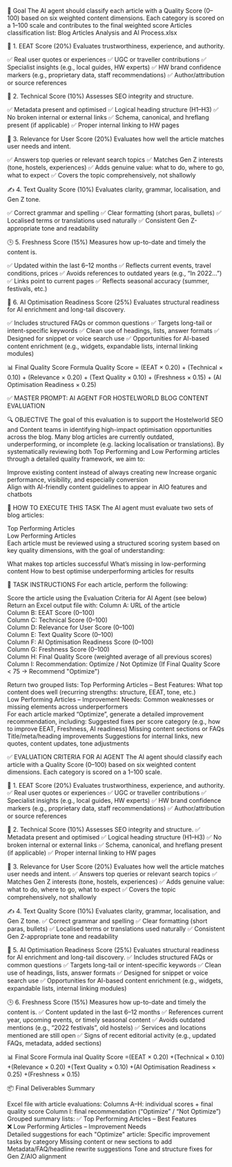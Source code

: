 
🎯 Goal
The AI agent should classify each article with a Quality Score (0–100) based on six weighted content dimensions. Each category is scored on a 1–100 scale and contributes to the final weighted score
Articles classification list: Blog Articles Analysis and AI Process.xlsx
 
🧠 1. EEAT Score (20%)
Evaluates trustworthiness, experience, and authority.

✅ Real user quotes or experiences 
✅ UGC or traveller contributions 
✅ Specialist insights (e.g., local guides, HW experts) 
✅ HW brand confidence markers (e.g., proprietary data, staff recommendations) 
✅ Author/attribution or source references 

 🔧 2. Technical Score (10%)
Assesses SEO integrity and structure.

✅ Metadata present and optimised 
✅ Logical heading structure (H1–H3) 
✅ No broken internal or external links 
✅ Schema, canonical, and hreflang present (if applicable) 
✅ Proper internal linking to HW pages 

 🎯 3. Relevance for User Score (20%)
Evaluates how well the article matches user needs and intent.

✅ Answers top queries or relevant search topics 
✅ Matches Gen Z interests (tone, hostels, experiences) 
✅ Adds genuine value: what to do, where to go, what to expect 
✅ Covers the topic comprehensively, not shallowly 

 ✍️ 4. Text Quality Score (10%)
Evaluates clarity, grammar, localisation, and Gen Z tone.

✅ Correct grammar and spelling 
✅ Clear formatting (short paras, bullets) 
✅ Localised terms or translations used naturally 
✅ Consistent Gen Z-appropriate tone and readability 

 🕒 5. Freshness Score (15%)
Measures how up-to-date and timely the content is.

✅ Updated within the last 6–12 months 
✅ Reflects current events, travel conditions, prices 
✅ Avoids references to outdated years (e.g., “In 2022…”) 
✅ Links point to current pages 
✅ Reflects seasonal accuracy (summer, festivals, etc.) 

 🤖 6. AI Optimisation Readiness Score (25%)
Evaluates structural readiness for AI enrichment and long-tail discovery.

✅ Includes structured FAQs or common questions 
✅ Targets long-tail or intent-specific keywords 
✅ Clean use of headings, lists, answer formats 
✅ Designed for snippet or voice search use 
✅ Opportunities for AI-based content enrichment (e.g., widgets, expandable lists, internal linking modules) 

📊 Final Quality Score Formula
Quality Score = (EEAT × 0.20) + (Technical × 0.10) + (Relevance × 0.20) + (Text Quality × 0.10) + (Freshness × 0.15) + (AI Optimisation Readiness × 0.25)

✅ MASTER PROMPT: AI AGENT FOR HOSTELWORLD BLOG CONTENT EVALUATION

 🔍 OBJECTIVE
The goal of this evaluation is to support the Hostelworld SEO and Content teams in identifying high-impact optimisation opportunities across the blog. Many blog articles are currently outdated, underperforming, or incomplete (e.g. lacking localisation or translations). By systematically reviewing both Top Performing and Low Performing articles through a detailed quality framework, we aim to:

Improve existing content instead of always creating new 
Increase organic performance, visibility, and especially conversion  
Align with AI-friendly content guidelines to appear in AIO features and chatbots  

 📌 HOW TO EXECUTE THIS TASK
The AI agent must evaluate two sets of blog articles:

Top Performing Articles  
Low Performing Articles  
Each article must be reviewed using a structured scoring system based on key quality dimensions, with the goal of understanding:

What makes top articles successful 
What’s missing in low-performing content 
How to best optimise underperforming articles for results  

 🧠 TASK INSTRUCTIONS
For each article, perform the following:

Score the article using the Evaluation Criteria for AI Agent (see below)  
Return an Excel output file with: Column A: URL of the article  
Column B: EEAT Score (0–100)  
Column C: Technical Score (0–100)  
Column D: Relevance for User Score (0–100)  
Column E: Text Quality Score (0–100)  
Column F: AI Optimisation Readiness Score (0–100)  
Column G: Freshness Score (0–100)  
Column H: Final Quality Score (weighted average of all previous scores)  
Column I: Recommendation: Optimize / Not Optimize
(If Final Quality Score < 75 → Recommend "Optimize")    

Return two grouped lists: Top Performing Articles – Best Features: What top content does well (recurring strengths: structure, EEAT, tone, etc.)  
Low Performing Articles – Improvement Needs: Common weaknesses or missing elements across underperformers    
For each article marked “Optimize”, generate a detailed improvement recommendation, including: Suggested fixes per score category (e.g., how to improve EEAT, Freshness, AI readiness) 
Missing content sections or FAQs 
Title/meta/heading improvements 
Suggestions for internal links, new quotes, content updates, tone adjustments 

 ✅ EVALUATION CRITERIA FOR AI AGENT
The AI agent should classify each article with a Quality Score (0–100) based on six weighted content dimensions. Each category is scored on a 1–100 scale.

 🧠 1. EEAT Score (20%)
Evaluates trustworthiness, experience, and authority.
✅ Real user quotes or experiences
✅ UGC or traveller contributions
✅ Specialist insights (e.g., local guides, HW experts)
✅ HW brand confidence markers (e.g., proprietary data, staff recommendations)
✅ Author/attribution or source references

 🔧 2. Technical Score (10%)
Assesses SEO integrity and structure.
✅ Metadata present and optimised
✅ Logical heading structure (H1–H3)
✅ No broken internal or external links
✅ Schema, canonical, and hreflang present (if applicable)
✅ Proper internal linking to HW pages

 🎯 3. Relevance for User Score (20%)
Evaluates how well the article matches user needs and intent.
✅ Answers top queries or relevant search topics
✅ Matches Gen Z interests (tone, hostels, experiences)
✅ Adds genuine value: what to do, where to go, what to expect
✅ Covers the topic comprehensively, not shallowly

 ✍️ 4. Text Quality Score (10%)
Evaluates clarity, grammar, localisation, and Gen Z tone.
✅ Correct grammar and spelling
✅ Clear formatting (short paras, bullets)
✅ Localised terms or translations used naturally
✅ Consistent Gen Z-appropriate tone and readability

 🤖 5. AI Optimisation Readiness Score (25%)
Evaluates structural readiness for AI enrichment and long-tail discovery.
✅ Includes structured FAQs or common questions
✅ Targets long-tail or intent-specific keywords
✅ Clean use of headings, lists, answer formats
✅ Designed for snippet or voice search use
✅ Opportunities for AI-based content enrichment (e.g., widgets, expandable lists, internal linking modules)

 🕒 6. Freshness Score (15%)
Measures how up-to-date and timely the content is.
✅ Content updated in the last 6–12 months
✅ References current year, upcoming events, or timely seasonal content
✅ Avoids outdated mentions (e.g., “2022 festivals”, old hostels)
✅ Services and locations mentioned are still open
✅ Signs of recent editorial activity (e.g., updated FAQs, metadata, added sections)

 📊 Final Score Formula
inal Quality Score =(EEAT × 0.20) +(Technical × 0.10) +(Relevance × 0.20) +(Text Quality × 0.10) +(AI Optimisation Readiness × 0.25) +(Freshness × 0.15)

 📦 Final Deliverables Summary

Excel file with article evaluations: Columns A–H: individual scores + final quality score 
Column I: final recommendation (“Optimize” / “Not Optimize”) 
Grouped summary lists: ✅ Top Performing Articles – Best Features  
❌ Low Performing Articles – Improvement Needs    
Detailed suggestions for each "Optimize" article: Specific improvement tasks by category 
Missing content or new sections to add 
Metadata/FAQ/headline rewrite suggestions 
Tone and structure fixes for Gen Z/AIO alignment 







